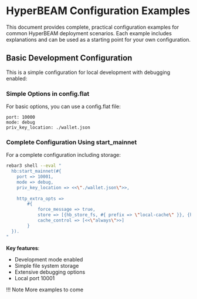 # HyperBEAM Configuration Examples

This document provides complete, practical configuration examples for common HyperBEAM deployment scenarios. Each example includes explanations and can be used as a starting point for your own configuration.

## Basic Development Configuration

This is a simple configuration for local development with debugging enabled:

### Simple Options in config.flat

For basic options, you can use a config.flat file:

```
port: 10000
mode: debug
priv_key_location: ./wallet.json

```

### Complete Configuration Using start_mainnet

For a complete configuration including storage:

```bash
rebar3 shell --eval "
  hb:start_mainnet(#{
    port => 10001,
    mode => debug,
    priv_key_location => <<\"./wallet.json\">>,
    
	http_extra_opts =>
		#{
			force_message => true,
			store => [{hb_store_fs, #{ prefix => \"local-cache\" }}, {hb_store_gateway, #{}}],
			cache_control => [<<\"always\">>]
		}
  }).
"
```

**Key features**:

- Development mode enabled
- Simple file system storage
- Extensive debugging options
- Local port 10001

!!! Note
    More examples to come